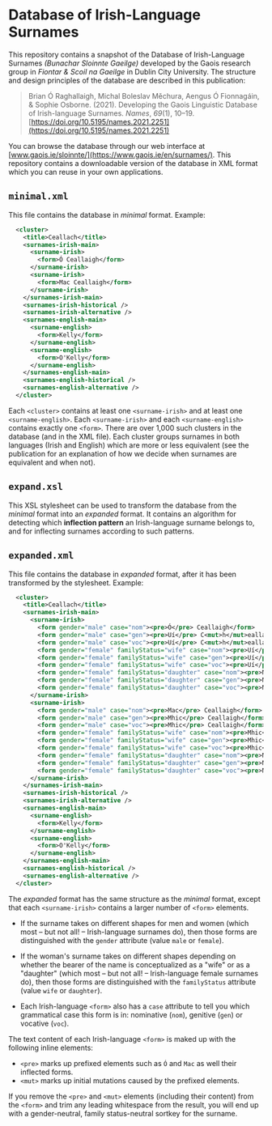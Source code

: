 # Database of Irish-Language Surnames

This repository contains a snapshot of the Database of Irish-Language Surnames *(Bunachar Sloinnte Gaeilge)* developed by the Gaois research group in *Fiontar & Scoil na Gaeilge* in Dublin City University. The structure and design principles of the database are described in this publication:

> Brian Ó Raghallaigh, Michal Boleslav Měchura, Aengus Ó Fionnagáin, & Sophie Osborne. (2021). Developing the Gaois Linguistic Database of Irish-language Surnames. *Names*, *69*(1), 10–19. [https://doi.org/10.5195/names.2021.2251](https://doi.org/10.5195/names.2021.2251)

You can browse the database through our web interface at [www.gaois.ie/sloinnte/](https://www.gaois.ie/en/surnames/). This repository contains a downloadable version of the database in XML format which you can reuse in your own applications.

## `minimal.xml`

This file contains the database in *minimal* format. Example:

```xml
  <cluster>
    <title>Ceallach</title>
    <surnames-irish-main>
      <surname-irish>
        <form>Ó Ceallaigh</form>
      </surname-irish>
      <surname-irish>
        <form>Mac Ceallaigh</form>
      </surname-irish>
    </surnames-irish-main>
    <surnames-irish-historical />
    <surnames-irish-alternative />
    <surnames-english-main>
      <surname-english>
        <form>Kelly</form>
      </surname-english>
      <surname-english>
        <form>O'Kelly</form>
      </surname-english>
    </surnames-english-main>
    <surnames-english-historical />
    <surnames-english-alternative />
  </cluster>
```

Each `<cluster>` contains at least one `<surname-irish>` and at least one `<surname-english>`. Each `<surname-irish>` and each `<surname-english>` contains exactly one `<form>`. There are over 1,000 such clusters in the database (and in the XML file). Each cluster groups surnames in both languages (Irish and English) which are more or less equivalent (see the publication for an explanation of how we decide when surnames are equivalent and when not).

## `expand.xsl`

This XSL stylesheet can be used to transform the database from the *minimal* format into an *expanded* format. It contains an algorithm for detecting which **inflection pattern** an Irish-language surname belongs to, and for inflecting surnames according to such patterns.

## `expanded.xml`

This file contains the database in *expanded* format, after it has been transformed by the stylesheet. Example:

```xml
  <cluster>
    <title>Ceallach</title>
    <surnames-irish-main>
      <surname-irish>
        <form gender="male" case="nom"><pre>Ó</pre> Ceallaigh</form>
        <form gender="male" case="gen"><pre>Uí</pre> C<mut>h</mut>eallaigh</form>
        <form gender="male" case="voc"><pre>Uí</pre> C<mut>h</mut>eallaigh</form>
        <form gender="female" familyStatus="wife" case="nom"><pre>Uí</pre> C<mut>h</mut>eallaigh</form>
        <form gender="female" familyStatus="wife" case="gen"><pre>Uí</pre> C<mut>h</mut>eallaigh</form>
        <form gender="female" familyStatus="wife" case="voc"><pre>Uí</pre> C<mut>h</mut>eallaigh</form>
        <form gender="female" familyStatus="daughter" case="nom"><pre>Ní</pre> C<mut>h</mut>eallaigh</form>
        <form gender="female" familyStatus="daughter" case="gen"><pre>Ní</pre> C<mut>h</mut>eallaigh</form>
        <form gender="female" familyStatus="daughter" case="voc"><pre>Ní</pre> C<mut>h</mut>eallaigh</form>
      </surname-irish>
      <surname-irish>
        <form gender="male" case="nom"><pre>Mac</pre> Ceallaigh</form>
        <form gender="male" case="gen"><pre>Mhic</pre> Ceallaigh</form>
        <form gender="male" case="voc"><pre>Mhic</pre> Ceallaigh</form>
        <form gender="female" familyStatus="wife" case="nom"><pre>Mhic</pre> Ceallaigh</form>
        <form gender="female" familyStatus="wife" case="gen"><pre>Mhic</pre> Ceallaigh</form>
        <form gender="female" familyStatus="wife" case="voc"><pre>Mhic</pre> Ceallaigh</form>
        <form gender="female" familyStatus="daughter" case="nom"><pre>Nic</pre> Ceallaigh</form>
        <form gender="female" familyStatus="daughter" case="gen"><pre>Nic</pre> Ceallaigh</form>
        <form gender="female" familyStatus="daughter" case="voc"><pre>Nic</pre> Ceallaigh</form>
      </surname-irish>
    </surnames-irish-main>
    <surnames-irish-historical />
    <surnames-irish-alternative />
    <surnames-english-main>
      <surname-english>
        <form>Kelly</form>
      </surname-english>
      <surname-english>
        <form>O'Kelly</form>
      </surname-english>
    </surnames-english-main>
    <surnames-english-historical />
    <surnames-english-alternative />
  </cluster>
```

The *expanded* format has the same structure as the *minimal* format, except that each `<surname-irish>` contains a larger number of `<form>` elements.

- If the surname takes on different shapes for men and women (which most – but not all! – Irish-language surnames do), then those forms are distinguished with the  `gender` attribute (value `male` or `female`).

- If the woman's surname takes on different shapes depending on whether the bearer of the name is conceptualized as a "wife" or as a "daughter" (which most – but not all! – Irish-language female surnames do), then those forms are distinguished with the `familyStatus` attribute (value `wife` or `daughter`).

- Each Irish-language `<form>` also has a `case` attribute to tell you which grammatical case this form is in: nominative (`nom`), genitive (`gen`) or vocative (`voc`).

The text content of each Irish-language `<form>` is maked up with the following inline elements:

- `<pre>` marks up prefixed elements such as `Ó` and `Mac` as well their inflected forms.
- `<mut>` marks up initial mutations caused  by the prefixed elements.

If you remove the `<pre>` and `<mut>` elements (including their content) from the `<form>` and trim any leading whitespace from the result, you will end up with a gender-neutral, family status-neutral sortkey for the surname.


